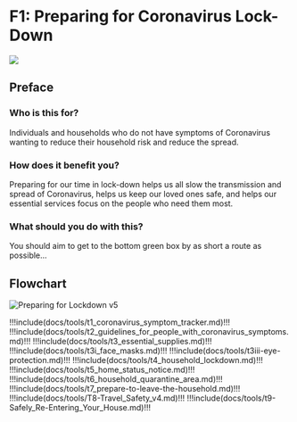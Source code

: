 # F1: Preparing for Coronavirus Lock-Down

<a href="/Coronavirus_Toolkit_F1_Tools_1-9.zip" target="_blank">
    <img class="downloadtools" src="/download-tools.png" />
</a>

## Preface

### Who is this for?

Individuals and households who do not have symptoms of Coronavirus wanting to reduce their household risk and reduce the spread.

### How does it benefit you?

Preparing for our time in lock-down helps us all slow the transmission and spread of Coronavirus, helps us keep our loved ones safe, and helps our essential services focus on the people who need them most.

### What should you do with this?

You should aim to get to the bottom green box by as short a route as possible...

## Flowchart

![Preparing for Lockdown v5](F1-Preparing_for_Lockdown_v5.jpg)

!!!include(docs/tools/t1_coronavirus_symptom_tracker.md)!!!
!!!include(docs/tools/t2_guidelines_for_people_with_coronavirus_symptoms.md)!!!
!!!include(docs/tools/t3_essential_supplies.md)!!!
!!!include(docs/tools/t3i_face_masks.md)!!!
!!!include(docs/tools/t3iii-eye-protection.md)!!!
!!!include(docs/tools/t4_household_lockdown.md)!!!
!!!include(docs/tools/t5_home_status_notice.md)!!!
!!!include(docs/tools/t6_household_quarantine_area.md)!!!
!!!include(docs/tools/t7_prepare-to-leave-the-household.md)!!!
!!!include(docs/tools/T8-Travel_Safety_v4.md)!!!
!!!include(docs/tools/t9-Safely_Re-Entering_Your_House.md)!!!
